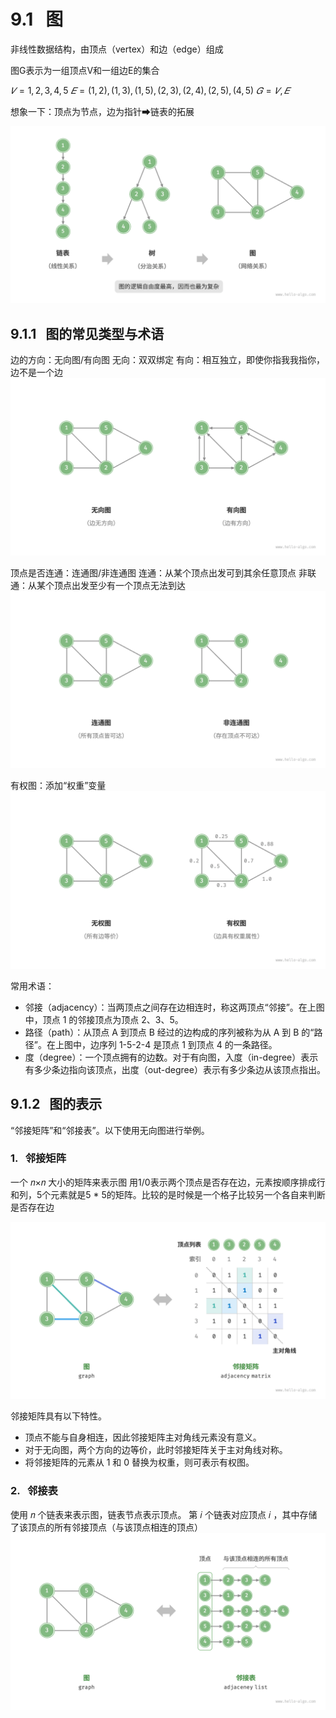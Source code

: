 # 9.1   图
非线性数据结构，由顶点（vertex）和边（edge）组成

图G表示为一组顶点V和一组边E的集合

$𝑉={1,2,3,4,5}$
$𝐸={(1,2),(1,3),(1,5),(2,3),(2,4),(2,5),(4,5)}$
$𝐺={𝑉,𝐸}$

想象一下：顶点为节点，边为指针➡链表的拓展

![](images/Pasted%20image%2020240612210021.png)

## 9.1.1   图的常见类型与术语
边的方向：无向图/有向图
无向：双双绑定
有向：相互独立，即使你指我我指你，边不是一个边
![](images/Pasted%20image%2020240612210108.png)

顶点是否连通：连通图/非连通图
连通：从某个顶点出发可到其余任意顶点
非联通：从某个顶点出发至少有一个顶点无法到达
![](images/Pasted%20image%2020240612210359.png)

有权图：添加“权重”变量
![](images/Pasted%20image%2020240612210429.png)

常用术语：
- 邻接（adjacency）：当两顶点之间存在边相连时，称这两顶点“邻接”。在上图中，顶点 1 的邻接顶点为顶点 2、3、5。
- 路径（path）：从顶点 A 到顶点 B 经过的边构成的序列被称为从 A 到 B 的“路径”。在上图中，边序列 1-5-2-4 是顶点 1 到顶点 4 的一条路径。
- 度（degree）：一个顶点拥有的边数。对于有向图，入度（in-degree）表示有多少条边指向该顶点，出度（out-degree）表示有多少条边从该顶点指出。

## 9.1.2   图的表示
“邻接矩阵”和“邻接表”。以下使用无向图进行举例。

### 1.   邻接矩阵
一个 𝑛×𝑛 大小的矩阵来表示图
用1/0表示两个顶点是否存在边，元素按顺序排成行和列，5个元素就是5 * 5的矩阵。比较的是时候是一个格子比较另一个各自来判断是否存在边

![](images/Pasted%20image%2020240612211724.png)

邻接矩阵具有以下特性。

- 顶点不能与自身相连，因此邻接矩阵主对角线元素没有意义。
- 对于无向图，两个方向的边等价，此时邻接矩阵关于主对角线对称。
- 将邻接矩阵的元素从 1 和 0 替换为权重，则可表示有权图。

### 2.   邻接表
使用 𝑛 个链表来表示图，链表节点表示顶点。
第 𝑖 个链表对应顶点 𝑖 ，其中存储了该顶点的所有邻接顶点（与该顶点相连的顶点）
![](images/Pasted%20image%2020240612212117.png)